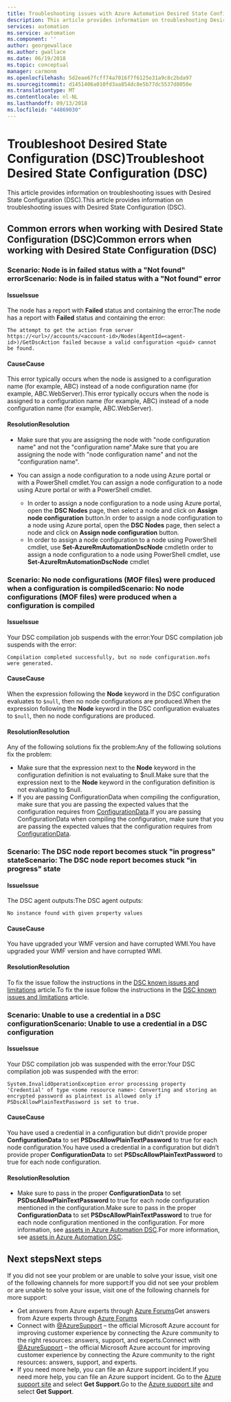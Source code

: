 ```yaml
---
title: Troubleshooting issues with Azure Automation Desired State Configuration (DSC)
description: This article provides information on troubleshooting Desired State Configuration (DSC)
services: automation
ms.service: automation
ms.component: ''
author: georgewallace
ms.author: gwallace
ms.date: 06/19/2018
ms.topic: conceptual
manager: carmonm
ms.openlocfilehash: 5d2eae67fcff74a7016f7f6125e31a9c8c2bda97
ms.sourcegitcommit: d1451406a010fd3aa854dc8e5b77dc5537d8050e
ms.translationtype: MT
ms.contentlocale: nl-NL
ms.lasthandoff: 09/13/2018
ms.locfileid: "44869030"
---
```

# <a name="troubleshoot-desired-state-configuration-dsc"></a><span data-ttu-id="7e71b-103">Troubleshoot Desired State Configuration (DSC)</span><span class="sxs-lookup"><span data-stu-id="7e71b-103">Troubleshoot Desired State Configuration (DSC)</span></span>

<span data-ttu-id="7e71b-104">This article provides information on troubleshooting issues with Desired State Configuration (DSC).</span><span class="sxs-lookup"><span data-stu-id="7e71b-104">This article provides information on troubleshooting issues with Desired State Configuration (DSC).</span></span>

## <a name="common-errors-when-working-with-desired-state-configuration-dsc"></a><span data-ttu-id="7e71b-105">Common errors when working with Desired State Configuration (DSC)</span><span class="sxs-lookup"><span data-stu-id="7e71b-105">Common errors when working with Desired State Configuration (DSC)</span></span>

### <a name="failed-not-found"></a><span data-ttu-id="7e71b-106">Scenario: Node is in failed status with a "Not found" error</span><span class="sxs-lookup"><span data-stu-id="7e71b-106">Scenario: Node is in failed status with a "Not found" error</span></span>

#### <a name="issue"></a><span data-ttu-id="7e71b-107">Issue</span><span class="sxs-lookup"><span data-stu-id="7e71b-107">Issue</span></span>

<span data-ttu-id="7e71b-108">The node has a report with **Failed** status and containing the error:</span><span class="sxs-lookup"><span data-stu-id="7e71b-108">The node has a report with **Failed** status and containing the error:</span></span>

```
The attempt to get the action from server https://<url>//accounts/<account-id>/Nodes(AgentId=<agent-id>)/GetDscAction failed because a valid configuration <guid> cannot be found.
```

#### <a name="cause"></a><span data-ttu-id="7e71b-109">Cause</span><span class="sxs-lookup"><span data-stu-id="7e71b-109">Cause</span></span>

<span data-ttu-id="7e71b-110">This error typically occurs when the node is assigned to a configuration name (for example, ABC) instead of a node configuration name (for example, ABC.WebServer).</span><span class="sxs-lookup"><span data-stu-id="7e71b-110">This error typically occurs when the node is assigned to a configuration name (for example, ABC) instead of a node configuration name (for example, ABC.WebServer).</span></span>

#### <a name="resolution"></a><span data-ttu-id="7e71b-111">Resolution</span><span class="sxs-lookup"><span data-stu-id="7e71b-111">Resolution</span></span>

* <span data-ttu-id="7e71b-112">Make sure that you are assigning the node with "node configuration name" and not the "configuration name".</span><span class="sxs-lookup"><span data-stu-id="7e71b-112">Make sure that you are assigning the node with "node configuration name" and not the "configuration name".</span></span>
* <span data-ttu-id="7e71b-113">You can assign a node configuration to a node using Azure portal or with a PowerShell cmdlet.</span><span class="sxs-lookup"><span data-stu-id="7e71b-113">You can assign a node configuration to a node using Azure portal or with a PowerShell cmdlet.</span></span>

  * <span data-ttu-id="7e71b-114">In order to assign a node configuration to a node using Azure portal, open the **DSC Nodes** page, then select a node and click on **Assign node configuration** button.</span><span class="sxs-lookup"><span data-stu-id="7e71b-114">In order to assign a node configuration to a node using Azure portal, open the **DSC Nodes** page, then select a node and click on **Assign node configuration** button.</span></span>  
  * <span data-ttu-id="7e71b-115">In order to assign a node configuration to a node using PowerShell cmdlet, use **Set-AzureRmAutomationDscNode** cmdlet</span><span class="sxs-lookup"><span data-stu-id="7e71b-115">In order to assign a node configuration to a node using PowerShell cmdlet, use **Set-AzureRmAutomationDscNode** cmdlet</span></span>

### <a name="no-mof-files"></a><span data-ttu-id="7e71b-116">Scenario: No node configurations (MOF files) were produced when a configuration is compiled</span><span class="sxs-lookup"><span data-stu-id="7e71b-116">Scenario: No node configurations (MOF files) were produced when a configuration is compiled</span></span>

#### <a name="issue"></a><span data-ttu-id="7e71b-117">Issue</span><span class="sxs-lookup"><span data-stu-id="7e71b-117">Issue</span></span>

<span data-ttu-id="7e71b-118">Your DSC compilation job suspends with the error:</span><span class="sxs-lookup"><span data-stu-id="7e71b-118">Your DSC compilation job suspends with the error:</span></span>

```
Compilation completed successfully, but no node configuration.mofs were generated.
```

#### <a name="cause"></a><span data-ttu-id="7e71b-119">Cause</span><span class="sxs-lookup"><span data-stu-id="7e71b-119">Cause</span></span>

<span data-ttu-id="7e71b-120">When the expression following the **Node** keyword in the DSC configuration evaluates to `$null`, then no node configurations are produced.</span><span class="sxs-lookup"><span data-stu-id="7e71b-120">When the expression following the **Node** keyword in the DSC configuration evaluates to `$null`, then no node configurations are produced.</span></span>

#### <a name="resolution"></a><span data-ttu-id="7e71b-121">Resolution</span><span class="sxs-lookup"><span data-stu-id="7e71b-121">Resolution</span></span>

<span data-ttu-id="7e71b-122">Any of the following solutions fix the problem:</span><span class="sxs-lookup"><span data-stu-id="7e71b-122">Any of the following solutions fix the problem:</span></span>

* <span data-ttu-id="7e71b-123">Make sure that the expression next to the **Node** keyword in the configuration definition is not evaluating to $null.</span><span class="sxs-lookup"><span data-stu-id="7e71b-123">Make sure that the expression next to the **Node** keyword in the configuration definition is not evaluating to $null.</span></span>
* <span data-ttu-id="7e71b-124">If you are passing ConfigurationData when compiling the configuration, make sure that you are passing the expected values that the configuration requires from [ConfigurationData](../automation-dsc-compile.md#configurationdata).</span><span class="sxs-lookup"><span data-stu-id="7e71b-124">If you are passing ConfigurationData when compiling the configuration, make sure that you are passing the expected values that the configuration requires from [ConfigurationData](../automation-dsc-compile.md#configurationdata).</span></span>

### <a name="dsc-in-progress"></a><span data-ttu-id="7e71b-125">Scenario: The DSC node report becomes stuck "in progress" state</span><span class="sxs-lookup"><span data-stu-id="7e71b-125">Scenario: The DSC node report becomes stuck "in progress" state</span></span>

#### <a name="issue"></a><span data-ttu-id="7e71b-126">Issue</span><span class="sxs-lookup"><span data-stu-id="7e71b-126">Issue</span></span>

<span data-ttu-id="7e71b-127">The DSC agent outputs:</span><span class="sxs-lookup"><span data-stu-id="7e71b-127">The DSC agent outputs:</span></span>

```
No instance found with given property values
```

#### <a name="cause"></a><span data-ttu-id="7e71b-128">Cause</span><span class="sxs-lookup"><span data-stu-id="7e71b-128">Cause</span></span>

<span data-ttu-id="7e71b-129">You have upgraded your WMF version and have corrupted WMI.</span><span class="sxs-lookup"><span data-stu-id="7e71b-129">You have upgraded your WMF version and have corrupted WMI.</span></span>

#### <a name="resolution"></a><span data-ttu-id="7e71b-130">Resolution</span><span class="sxs-lookup"><span data-stu-id="7e71b-130">Resolution</span></span>

<span data-ttu-id="7e71b-131">To fix the issue follow the instructions in the [DSC known issues and limitations](https://msdn.microsoft.com/powershell/wmf/5.0/limitation_dsc) article.</span><span class="sxs-lookup"><span data-stu-id="7e71b-131">To fix the issue follow the instructions in the [DSC known issues and limitations](https://msdn.microsoft.com/powershell/wmf/5.0/limitation_dsc) article.</span></span>

### <a name="issue-using-credential"></a><span data-ttu-id="7e71b-132">Scenario: Unable to use a credential in a DSC configuration</span><span class="sxs-lookup"><span data-stu-id="7e71b-132">Scenario: Unable to use a credential in a DSC configuration</span></span>

#### <a name="issue"></a><span data-ttu-id="7e71b-133">Issue</span><span class="sxs-lookup"><span data-stu-id="7e71b-133">Issue</span></span>

<span data-ttu-id="7e71b-134">Your DSC compilation job was suspended with the error:</span><span class="sxs-lookup"><span data-stu-id="7e71b-134">Your DSC compilation job was suspended with the error:</span></span>

```
System.InvalidOperationException error processing property 'Credential' of type <some resource name>: Converting and storing an encrypted password as plaintext is allowed only if PSDscAllowPlainTextPassword is set to true.
```

#### <a name="cause"></a><span data-ttu-id="7e71b-135">Cause</span><span class="sxs-lookup"><span data-stu-id="7e71b-135">Cause</span></span>

<span data-ttu-id="7e71b-136">You have used a credential in a configuration but didn’t provide proper **ConfigurationData** to set **PSDscAllowPlainTextPassword** to true for each node configuration.</span><span class="sxs-lookup"><span data-stu-id="7e71b-136">You have used a credential in a configuration but didn’t provide proper **ConfigurationData** to set **PSDscAllowPlainTextPassword** to true for each node configuration.</span></span>

#### <a name="resolution"></a><span data-ttu-id="7e71b-137">Resolution</span><span class="sxs-lookup"><span data-stu-id="7e71b-137">Resolution</span></span>

* <span data-ttu-id="7e71b-138">Make sure to pass in the proper **ConfigurationData** to set **PSDscAllowPlainTextPassword** to true for each node configuration mentioned in the configuration.</span><span class="sxs-lookup"><span data-stu-id="7e71b-138">Make sure to pass in the proper **ConfigurationData** to set **PSDscAllowPlainTextPassword** to true for each node configuration mentioned in the configuration.</span></span> <span data-ttu-id="7e71b-139">For more information, see [assets in Azure Automation DSC](../automation-dsc-compile.md#assets).</span><span class="sxs-lookup"><span data-stu-id="7e71b-139">For more information, see [assets in Azure Automation DSC](../automation-dsc-compile.md#assets).</span></span>

## <a name="next-steps"></a><span data-ttu-id="7e71b-140">Next steps</span><span class="sxs-lookup"><span data-stu-id="7e71b-140">Next steps</span></span>

<span data-ttu-id="7e71b-141">If you did not see your problem or are unable to solve your issue, visit one of the following channels for more support:</span><span class="sxs-lookup"><span data-stu-id="7e71b-141">If you did not see your problem or are unable to solve your issue, visit one of the following channels for more support:</span></span>

* <span data-ttu-id="7e71b-142">Get answers from Azure experts through [Azure Forums](https://azure.microsoft.com/support/forums/)</span><span class="sxs-lookup"><span data-stu-id="7e71b-142">Get answers from Azure experts through [Azure Forums](https://azure.microsoft.com/support/forums/)</span></span>
* <span data-ttu-id="7e71b-143">Connect with [@AzureSupport](https://twitter.com/azuresupport) – the official Microsoft Azure account for improving customer experience by connecting the Azure community to the right resources: answers, support, and experts.</span><span class="sxs-lookup"><span data-stu-id="7e71b-143">Connect with [@AzureSupport](https://twitter.com/azuresupport) – the official Microsoft Azure account for improving customer experience by connecting the Azure community to the right resources: answers, support, and experts.</span></span>
* <span data-ttu-id="7e71b-144">If you need more help, you can file an Azure support incident.</span><span class="sxs-lookup"><span data-stu-id="7e71b-144">If you need more help, you can file an Azure support incident.</span></span> <span data-ttu-id="7e71b-145">Go to the [Azure support site](https://azure.microsoft.com/support/options/) and select **Get Support**.</span><span class="sxs-lookup"><span data-stu-id="7e71b-145">Go to the [Azure support site](https://azure.microsoft.com/support/options/) and select **Get Support**.</span></span>